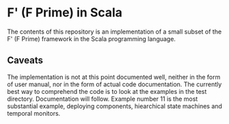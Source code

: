 
# F' (F Prime) in Scala

The contents of this repository is an implementation of a small subset of the F' (F Prime) framework in the Scala programming language. 

## Caveats

The implementation is not at this point documented well, neither in the form of user manual, nor in the form of actual code documentation. The currently best way to comprehend the code is to look at the examples in the test directory. Documentation will follow. Example number 11 is the most substantial example, deploying components, hiearchical state machines and temporal monitors.


